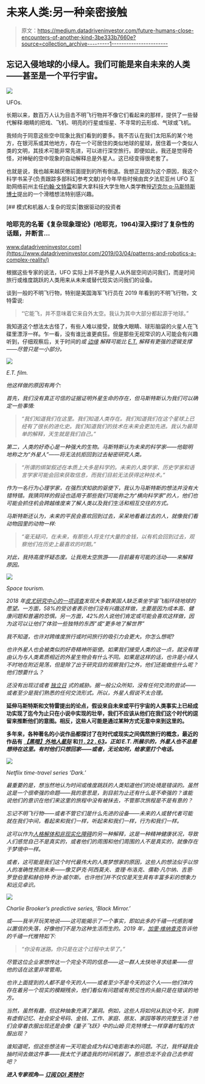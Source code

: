 # 未来人类:另一种亲密接触

> 原文：<https://medium.datadriveninvestor.com/future-humans-close-encounters-of-another-kind-3be333b7660e?source=collection_archive---------1----------------------->

## 忘记入侵地球的小绿人。我们可能是来自未来的人类——甚至是一个平行宇宙。

![](img/5077fdf66643b793af5e07a4a9acf53b.png)

UFOs.

长期以来，数百万人认为目击不明飞行物并不像它们看起来的那样，提供了一些替代解释:眼睛的把戏、飞机、明亮的行星或恒星、不寻常的云形成、气球或飞机。

我倾向于同意这些空中现象比我们看到的要多。我不否认在我们太阳系的某个地方，在银河系或其他地方，存在一个可居住的类似地球的星球，居住着一个类似人类的文明，其技术可能非常先进，可以进行深空旅行。即便如此，我还是觉得奇怪，对神秘的空中现象的自动解释总是外星人。这已经变得很老套了。

也就是说，我也越来越厌倦前面提到的所有倒退。我想正是因为这个原因，我这个科学书呆子(负责跟踪多部科幻参考文献)对今年早些时候由宾夕法尼亚州 UFO 互助网络前州主任[约翰·文特雷](https://www.ibtimes.com/ufo-expert-thinks-navy-ufo-sightings-are-just-humans-future-2796297)和蒙大拿科技大学生物人类学教授[迈克尔·p·马斯特斯博士](https://www.space.com/aliens-time-traveling-humans-ufo-hypothesis.html)提出的一个滑稽想法特别感兴趣。

[](https://www.datadriveninvestor.com/2019/03/04/patterns-and-robotics-a-complex-reality/) [## 模式和机器人:复杂的现实|数据驱动的投资者

### 哈耶克的名著《复杂现象理论》(哈耶克，1964)深入探讨了复杂性的话题，并断言…

www.datadriveninvestor.com](https://www.datadriveninvestor.com/2019/03/04/patterns-and-robotics-a-complex-reality/) 

根据这些专家的说法，UFO 实际上并不是外星人从外层空间访问我们，而是时间旅行或维度跳跃的人类用来从未来或替代现实访问我们的设备。

谈到一般的不明飞行物，特别是美国海军飞行员在 2019 年看到的不明飞行物，文特雷说:

> “它能飞，并不意味着它来自外太空。我认为其中大部分都起源于地球。”

我知道这个想法太古怪了，有些人难以接受，就像大眼睛、球形脑袋的火星人在飞碟里漂浮一样。乍一看，没有谁比谁更疯狂。但是那些无视常识的人可能会有兴趣听到，仔细观察后，关于时间的[](https://www.imdb.com/title/tt2194499/)*或 [*边缘*](https://www.imdb.com/title/tt1119644/?ref_=fn_al_tt_1) 解释可能比 [*E.T.*](https://www.imdb.com/title/tt0083866/) 解释有更强的逻辑支撑——尽管只是一小部分。*

*![](img/673cc1c871a126b07b7d2e4798beb39e.png)*

*E.T. film.*

*他这样做的原因有两个:*

*首先，我们没有真正可信的证据证明外星生命的存在，但马斯特斯认为我们可以确定一些事情:*

> *“我们知道我们在这里。我们知道人类存在。我们知道我们在这个星球上已经有了很长的进化史。我们知道我们的技术在未来会更加先进。我认为最简单的解释，天生就是我们自己。”*

*第二，人类的好奇心是一种强大的生物。马斯特斯认为未来的科学家——他聪明地称之为“外星人”——将无法抗拒回到过去秘密研究人类。*

> *“所谓的绑架叙述在本质上大多是科学的。未来的人类学家、历史学家和语言学家可能会回来获取信息，而我们目前无法获得这种技术。”*

*作为一名行为心理学家，在强烈求知欲的驱使下，我认为马斯特斯的想法并没有大错特错。我猜同样的假设也适用于那些我们可能称之为“横向科学家”的人，他们也可能会抓住机会跨越维度来了解人类以及我们生活和相互交往的方式。*

*马斯特斯还认为，未来的平民会喜欢回到过去，呆呆地看着过去的人，就像我们看动物园里的动物一样:*

> *“毫无疑问，在未来，有那些人将支付大量的金钱，以有机会回到过去，观察他们在历史上最喜欢的时期。”*

*对此，我持高度怀疑态度。让我用太空旅游——目前最有可能的活动——来解释原因。*

*![](img/9f855ec4d4eeae5992a598559e0817ea.png)*

*Space tourism.*

*2018 年[皮尤研究中心的一项调查](https://www.pewresearch.org/fact-tank/2018/06/07/space-tourism-majority-of-americans-say-they-wouldnt-be-interested/)发现大多数美国人缺乏乘坐宇宙飞船环绕地球的愿望。一方面，58%的受访者表示他们没有兴趣这样做，主要是因为成本高、健康问题和普遍的恐惧。另一方面，42%的人说他们肯定或可能会喜欢这样做，因为这可以让他们“体验一些独特的东西”或“更多地了解世界”*

*我不知道，也许对跨维度旅行或时间旅行的吸引力会更大。你怎么想呢?*

*也许外星人也会被类似的好奇精神所驱使。如果我们接受人类的这一点，就没有理由认为与人类素质相近的外星生物会有什么不同。如果是这样的话，也许是小绿人不时地在附近晃荡，但是除了出于研究目的观察我们之外，他们还能做些什么呢？他们想要什么？*

*还没有出现过[](https://www.penguinrandomhouse.com/books/188559/the-war-of-the-worlds-by-h-g-wells/)*或者 [*独立日*](https://www.imdb.com/title/tt0116629/) 式的威胁。据一般公众所知，没有任何交流的尝试——或者至少是我们熟悉的任何交流形式。所以，外星人假说不太合理。**

**延伸马斯特斯和文特雷提出的论点，假设来自未来或平行宇宙的人类事实上已经成功实现了迄今为止只在小说中实现的壮举，我们不应该从他们在我们这个时代的逗留来推断他们的意图。相反，这些人可能是通过某种方式无意中来到这里的。**

**多年来，各种著名的小说作品都探讨了在时代或现实之间偶然旅行的概念，最近的作品有 [*【黑暗】*](https://www.netflix.com/gb/title/80100172)[*外地人*](http://www.dianagabaldon.com/books/outlander-series/)[*星际*](https://www.imdb.com/title/tt0816692/?ref_=fn_al_tt_1) 和[*11 . 22 . 63*](https://www.theguardian.com/books/2011/nov/02/112263-stephen-king-review)*。正如 *E.T.* 所展示的，外星人也不总是想待在这里。有时他们只想回家——或者，无论如何，给家里打个电话。***

*![](img/2300eae9ecac77bdc3d27f52f691e071.png)*

*Netflix time-travel series ‘Dark.’*

*最重要的是，想当然地认为时间或维度跳跃的人类知道他们的处境是错误的。虽然这是一个很牵强的命题——我的意思是，到目前为止还有什么是不牵强的？谁能说他们的意识在他们来这里的旅程中没有被抹去，不管那次旅程是不是有意的？*

*忘记不明飞行物——或者不管它们是什么先进的设备——未来的人或替代者可能就在我们中间，看起来和我们一样，听起来和我们一样，行为和我们一样。*

*这可以作为[人格解体和非现实化障碍](https://www.mayoclinic.org/diseases-conditions/depersonalization-derealization-disorder/symptoms-causes/syc-20352911)的另一种解释，这是一种精神健康状况，导致人们感觉自己不是真实的，或者他们的周围和他们周围的人不是真实的，就像存在于梦境中一样。*

*或者，这可能是我们这个时代最伟大的人类梦想家的原因，这些人的想法似乎以惊人的准确性预测未来——像艾萨克·阿西莫夫、查理·布洛克、儒勒·凡尔纳、吉恩·罗登伯里和赫伯特·乔治·威尔斯。也许他们并不仅仅是天生具有丰富多彩的想象力和远见卓识。*

*![](img/4e02849d08c09a4bfd32082f99c71c65.png)*

*Charlie Brooker’s predictive series, ‘Black Mirror.’*

*或——我半开玩笑地说——这可能揭示了一个事实，即如此多的千禧一代感到难以置信的失落，好像他们不是为这种生活而生的。2019 年，[加里·维纳查克](https://twitter.com/garyvee/status/1117908830354984960?lang=en)告诉他的千禧一代推特如下:*

> *“你没有迷路。你只是在这个过程中太早了。”*

*尽管这位企业家想传达一个完全不同的信息——这一群人太快地寻求结果——但他的话在这里非常管用。*

*也许上面提到的人都不是今天的人——或者至少不是今天的这个人——他们体内存在着另一个现实的模糊残余，他们看似有问题或有预见性的头脑只是在错误的地方。*

*当然，虽然有趣，但这种抽象充满了漏洞。例如，这些人将如何从到达今天，到拥有虚假记忆、社会安全号码、金钱、工作、家庭、朋友、家园等等的完整生活？他们会穿着衣服出现还是会像《量子飞跃》中的山姆·贝克特博士一样穿着时髦的衣服出现？*

*谁知道呢，但这些想法有一天可能会成为科幻电影剧本的问题。不过，我怀疑我会抽时间去做这件事——我太忙于建造我的时间机器了。那些恐龙不会自己去参观吧？*

***进入专家视角—** [**订阅 DDI 英特尔**](https://datadriveninvestor.com/ddi-intel)*